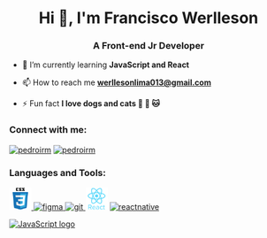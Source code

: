 

<h1 align="center">Hi 👋, I'm Francisco Werlleson</h1>
<h3 align="center">A Front-end Jr Developer</h3>

- 🌱 I’m currently learning **JavaScript and React**

- 📫 How to reach me **werllesonlima013@gmail.com**


- ⚡ Fun fact **I love dogs and cats 🐶 💖 🐱**

<h3 align="left">Connect with me:</h3>
<p align="left">
<a href="https://www.linkedin.com/in/werlleson-lima-18b993195/" target="blank"><img align="center" src="https://cdn.jsdelivr.net/npm/simple-icons@3.0.1/icons/linkedin.svg" alt="pedroirm" height="30" width="40" /></a>
<a href="https://www.instagram.com/fwnego/" target="blank"><img align="center" src="https://cdn.jsdelivr.net/npm/simple-icons@3.0.1/icons/instagram.svg" alt="pedroirm" height="30" width="40" /></a>
</p>

<h3 align="left">Languages and Tools:</h3>
<p align="left"> <a href="https://www.w3schools.com/css/" target="_blank"> <img src="https://raw.githubusercontent.com/devicons/devicon/master/icons/css3/css3-original-wordmark.svg" alt="css3" width="40" height="40"/> </a> <a href="https://www.docker.com/" target="_blank">  <a href="https://www.figma.com/" target="_blank"> <img src="https://www.vectorlogo.zone/logos/figma/figma-icon.svg" alt="figma" width="40" height="40"/> </a> <a href="https://git-scm.com/" target="_blank"> <img src="https://www.vectorlogo.zone/logos/git-scm/git-scm-icon.svg" alt="git" width="40" height="40"/> </a> 
  <img src="https://raw.githubusercontent.com/devicons/devicon/master/icons/react/react-original-wordmark.svg" alt="react" width="40" height="40"/> </a> 
  <a href="https://reactnative.dev/" target="_blank"> <img src="https://reactnative.dev/img/header_logo.svg" alt="reactnative" width="40" height="40"/> </a> </p><a href="https://logodownload.org/wp-content/uploads/2016/10/html5-logo.png"> 
  <img class="aligncenter size-medium wp-image-14862 lazyloaded" src="https://marcas-logos.net/wp-content/uploads/2020/11/JavaScript-logo-600x375.png" data-src="https://marcas-logos.net/wp-content/uploads/2020/11/JavaScript-logo-600x375.png" alt="JavaScript logo" width="75" height="50" data-srcset="https://marcas-logos.net/wp-content/uploads/2020/11/JavaScript-logo-600x375.png 600w, https://marcas-logos.net/wp-content/uploads/2020/11/JavaScript-logo-1024x640.png 1024w, https://marcas-logos.net/wp-content/uploads/2020/11/JavaScript-logo-768x480.png 768w, https://marcas-logos.net/wp-content/uploads/2020/11/JavaScript-logo-1536x960.png 1536w, https://marcas-logos.net/wp-content/uploads/2020/11/JavaScript-logo-2048x1280.png 2048w, https://marcas-logos.net/wp-content/uploads/2020/11/JavaScript-logo-1140x713.png 1140w" data-sizes="(max-width: 600px) 100vw, 600px" sizes="(max-width: 600px) 100vw, 600px" srcset="https://marcas-logos.net/wp-content/uploads/2020/11/JavaScript-logo-600x375.png 600w, https://marcas-logos.net/wp-content/uploads/2020/11/JavaScript-logo-1024x640.png 1024w, https://marcas-logos.net/wp-content/uploads/2020/11/JavaScript-logo-768x480.png 768w, https://marcas-logos.net/wp-content/uploads/2020/11/JavaScript-logo-1536x960.png 1536w, https://marcas-logos.net/wp-content/uploads/2020/11/JavaScript-logo-2048x1280.png 2048w, https://marcas-logos.net/wp-content/uploads/2020/11/JavaScript-logo-1140x713.png 1140w">
